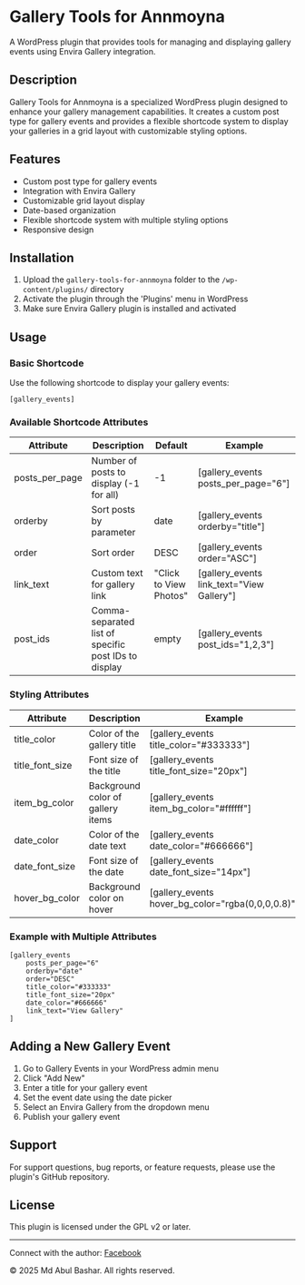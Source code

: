 # Gallery Tools for Annmoyna

A WordPress plugin that provides tools for managing and displaying gallery events using Envira Gallery integration.

## Description

Gallery Tools for Annmoyna is a specialized WordPress plugin designed to enhance your gallery management capabilities. It creates a custom post type for gallery events and provides a flexible shortcode system to display your galleries in a grid layout with customizable styling options.

## Features

- Custom post type for gallery events
- Integration with Envira Gallery
- Customizable grid layout display
- Date-based organization
- Flexible shortcode system with multiple styling options
- Responsive design

## Installation

1. Upload the `gallery-tools-for-annmoyna` folder to the `/wp-content/plugins/` directory
2. Activate the plugin through the 'Plugins' menu in WordPress
3. Make sure Envira Gallery plugin is installed and activated

## Usage

### Basic Shortcode

Use the following shortcode to display your gallery events:

```
[gallery_events]
```

### Available Shortcode Attributes

| Attribute | Description | Default | Example |
|-----------|-------------|---------|----------|
| posts_per_page | Number of posts to display (-1 for all) | -1 | [gallery_events posts_per_page="6"] |
| orderby | Sort posts by parameter | date | [gallery_events orderby="title"] |
| order | Sort order | DESC | [gallery_events order="ASC"] |
| link_text | Custom text for gallery link | "Click to View Photos" | [gallery_events link_text="View Gallery"] |
| post_ids | Comma-separated list of specific post IDs to display | empty | [gallery_events post_ids="1,2,3"] |

### Styling Attributes

| Attribute | Description | Example |
|-----------|-------------|----------|
| title_color | Color of the gallery title | [gallery_events title_color="#333333"] |
| title_font_size | Font size of the title | [gallery_events title_font_size="20px"] |
| item_bg_color | Background color of gallery items | [gallery_events item_bg_color="#ffffff"] |
| date_color | Color of the date text | [gallery_events date_color="#666666"] |
| date_font_size | Font size of the date | [gallery_events date_font_size="14px"] |
| hover_bg_color | Background color on hover | [gallery_events hover_bg_color="rgba(0,0,0,0.8)"] |

### Example with Multiple Attributes

```
[gallery_events
    posts_per_page="6"
    orderby="date"
    order="DESC"
    title_color="#333333"
    title_font_size="20px"
    date_color="#666666"
    link_text="View Gallery"
]
```

## Adding a New Gallery Event

1. Go to Gallery Events in your WordPress admin menu
2. Click "Add New"
3. Enter a title for your gallery event
4. Set the event date using the date picker
5. Select an Envira Gallery from the dropdown menu
6. Publish your gallery event

## Support

For support questions, bug reports, or feature requests, please use the plugin's GitHub repository.

## License

This plugin is licensed under the GPL v2 or later.

---

Connect with the author: [Facebook](https://www.facebook.com/hmbashar/)

&copy; 2025 Md Abul Bashar. All rights reserved.